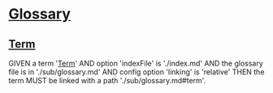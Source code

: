 # [Glossary](#glossary)

## [Term](#term)

GIVEN a term '[Term][1]'
AND option 'indexFile' is './index.md'
AND the glossary file is in './sub/glossary.md'
AND config option 'linking' is 'relative'
THEN the term MUST be linked with a path './sub/glossary.md#term'.

[1]: #term "GIVEN a term 'Term'
AND option 'indexFile' is './index.md'
AND the glossary file is in './sub/glossary.md'
AND config option 'linking' is 'relative'
THEN the term MUST be linked with a path './sub/glossary.md#term'."
